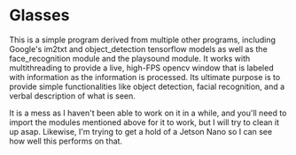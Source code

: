 # Glasses
This is a simple program derived from multiple other programs, including Google's im2txt and object_detection tensorflow models as well as the face_recognition module and the playsound module. It works with multithreading to provide a live, high-FPS opencv window that is labeled with information as the information is processed. Its ultimate purpose is to provide simple functionalities like object detection, facial recognition, and a verbal description of what is seen.

It is a mess as I haven't been able to work on it in a while, and you'll need to import the modules mentioned above for it to work, but I will try to clean it up asap. Likewise, I'm trying to get a hold of a Jetson Nano so I can see how well this performs on that.
